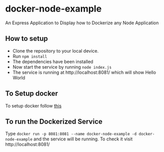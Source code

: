 # docker-node-example
An Express Application to Display how to Dockerize any Node Application

## How to setup
- Clone the repository to your local device.
- Run ```npm install```
- The dependencies have been installed
- Now start the service by running ```node index.js```
- The service is running at http://localhost:8081/ which will show Hello World

## To Setup docker
To setup docker follow [this]()

## To run the Dockerized Service
Type ```docker run -p 8081:8081 --name docker-node-example -d docker-node-example``` and the service will be running. To check it visit http://localhost:8081/
